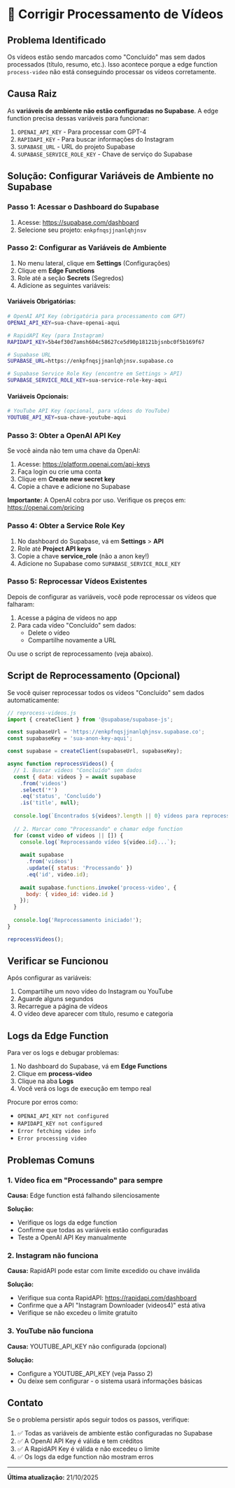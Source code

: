 # 🔧 Corrigir Processamento de Vídeos

## Problema Identificado

Os vídeos estão sendo marcados como "Concluído" mas sem dados processados (título, resumo, etc.). Isso acontece porque a edge function `process-video` não está conseguindo processar os vídeos corretamente.

## Causa Raiz

As **variáveis de ambiente não estão configuradas no Supabase**. A edge function precisa dessas variáveis para funcionar:

1. `OPENAI_API_KEY` - Para processar com GPT-4
2. `RAPIDAPI_KEY` - Para buscar informações do Instagram  
3. `SUPABASE_URL` - URL do projeto Supabase
4. `SUPABASE_SERVICE_ROLE_KEY` - Chave de serviço do Supabase

## Solução: Configurar Variáveis de Ambiente no Supabase

### Passo 1: Acessar o Dashboard do Supabase

1. Acesse: https://supabase.com/dashboard
2. Selecione seu projeto: `enkpfnqsjjnanlqhjnsv`

### Passo 2: Configurar as Variáveis de Ambiente

1. No menu lateral, clique em **Settings** (Configurações)
2. Clique em **Edge Functions**
3. Role até a seção **Secrets** (Segredos)
4. Adicione as seguintes variáveis:

#### Variáveis Obrigatórias:

```bash
# OpenAI API Key (obrigatória para processamento com GPT)
OPENAI_API_KEY=sua-chave-openai-aqui

# RapidAPI Key (para Instagram)
RAPIDAPI_KEY=5b4ef30d7amsh604c58627ce5d90p18121bjsnbc0f5b169f67

# Supabase URL
SUPABASE_URL=https://enkpfnqsjjnanlqhjnsv.supabase.co

# Supabase Service Role Key (encontre em Settings > API)
SUPABASE_SERVICE_ROLE_KEY=sua-service-role-key-aqui
```

#### Variáveis Opcionais:

```bash
# YouTube API Key (opcional, para vídeos do YouTube)
YOUTUBE_API_KEY=sua-chave-youtube-aqui
```

### Passo 3: Obter a OpenAI API Key

Se você ainda não tem uma chave da OpenAI:

1. Acesse: https://platform.openai.com/api-keys
2. Faça login ou crie uma conta
3. Clique em **Create new secret key**
4. Copie a chave e adicione no Supabase

**Importante:** A OpenAI cobra por uso. Verifique os preços em: https://openai.com/pricing

### Passo 4: Obter a Service Role Key

1. No dashboard do Supabase, vá em **Settings** > **API**
2. Role até **Project API keys**
3. Copie a chave **service_role** (não a anon key!)
4. Adicione no Supabase como `SUPABASE_SERVICE_ROLE_KEY`

### Passo 5: Reprocessar Vídeos Existentes

Depois de configurar as variáveis, você pode reprocessar os vídeos que falharam:

1. Acesse a página de vídeos no app
2. Para cada vídeo "Concluído" sem dados:
   - Delete o vídeo
   - Compartilhe novamente a URL

Ou use o script de reprocessamento (veja abaixo).

## Script de Reprocessamento (Opcional)

Se você quiser reprocessar todos os vídeos "Concluído" sem dados automaticamente:

```javascript
// reprocess-videos.js
import { createClient } from '@supabase/supabase-js';

const supabaseUrl = 'https://enkpfnqsjjnanlqhjnsv.supabase.co';
const supabaseKey = 'sua-anon-key-aqui';

const supabase = createClient(supabaseUrl, supabaseKey);

async function reprocessVideos() {
  // 1. Buscar vídeos "Concluído" sem dados
  const { data: videos } = await supabase
    .from('videos')
    .select('*')
    .eq('status', 'Concluído')
    .is('title', null);
  
  console.log(`Encontrados ${videos?.length || 0} vídeos para reprocessar`);
  
  // 2. Marcar como "Processando" e chamar edge function
  for (const video of videos || []) {
    console.log(`Reprocessando vídeo ${video.id}...`);
    
    await supabase
      .from('videos')
      .update({ status: 'Processando' })
      .eq('id', video.id);
    
    await supabase.functions.invoke('process-video', {
      body: { video_id: video.id }
    });
  }
  
  console.log('Reprocessamento iniciado!');
}

reprocessVideos();
```

## Verificar se Funcionou

Após configurar as variáveis:

1. Compartilhe um novo vídeo do Instagram ou YouTube
2. Aguarde alguns segundos
3. Recarregue a página de vídeos
4. O vídeo deve aparecer com título, resumo e categoria

## Logs da Edge Function

Para ver os logs e debugar problemas:

1. No dashboard do Supabase, vá em **Edge Functions**
2. Clique em **process-video**
3. Clique na aba **Logs**
4. Você verá os logs de execução em tempo real

Procure por erros como:
- `OPENAI_API_KEY not configured`
- `RAPIDAPI_KEY not configured`
- `Error fetching video info`
- `Error processing video`

## Problemas Comuns

### 1. Vídeo fica em "Processando" para sempre

**Causa:** Edge function está falhando silenciosamente

**Solução:** 
- Verifique os logs da edge function
- Confirme que todas as variáveis estão configuradas
- Teste a OpenAI API Key manualmente

### 2. Instagram não funciona

**Causa:** RapidAPI pode estar com limite excedido ou chave inválida

**Solução:**
- Verifique sua conta RapidAPI: https://rapidapi.com/dashboard
- Confirme que a API "Instagram Downloader (videos4)" está ativa
- Verifique se não excedeu o limite gratuito

### 3. YouTube não funciona

**Causa:** YOUTUBE_API_KEY não configurada (opcional)

**Solução:**
- Configure a YOUTUBE_API_KEY (veja Passo 2)
- Ou deixe sem configurar - o sistema usará informações básicas

## Contato

Se o problema persistir após seguir todos os passos, verifique:

1. ✅ Todas as variáveis de ambiente estão configuradas no Supabase
2. ✅ A OpenAI API Key é válida e tem créditos
3. ✅ A RapidAPI Key é válida e não excedeu o limite
4. ✅ Os logs da edge function não mostram erros

---

**Última atualização:** 21/10/2025
